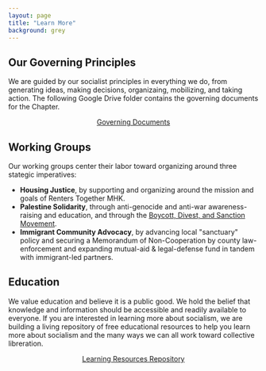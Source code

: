 ```yaml
---
layout: page
title: "Learn More"
background: grey
---
```


## Our Governing Principles

We are guided by our socialist principles in everything we do, from generating ideas, making decisions, organizaing, mobilizing, and taking action. The following Google Drive folder contains the governing documents for the Chapter.

<div align="center">
 <a class="btn btn-primary btn-xl text-uppercase" href="https://drive.google.com/drive/folders/12g-DggKPiwnYT5PbYQ7a_R2XIakUnOOp?usp=sharing" target="_blank">Governing Documents</a>

</div>
  
## Working Groups

Our working groups center their labor toward organizing around three stategic imperatives:

- **Housing Justice**, by supporting and organizing around the mission and goals of Renters Together MHK.
- **Palestine Solidarity**, through anti-genocide and anti-war awareness-raising and education, and through the <a href="https://bdsmovement.net/" target="_blank">Boycott, Divest, and Sanction Movement</a>.
- **Immigrant Community Advocacy**, by advancing local "sanctuary" policy and securing a Memorandum of Non-Cooperation by county law-enforcement and expanding mutual-aid & legal-defense fund in tandem with immigrant-led partners.


## Education

We value education and believe it is a public good.  We hold the belief that knowledge and information should be accessible and readily available to everyone. If you are interested in learning more about socialism, we are building a living repository of free educational resources to help you learn more about socialism and the many ways we can all work toward collective libreration. 

<div align="center">
 <a class="btn btn-primary btn-xl text-uppercase" href="https://docs.google.com/spreadsheets/d/1UhcOmQ14tAISV51bSAh8O6FOteB_BCawZncnGDi68Qg/edit?usp=sharing"  target="_blank">Learning Resources Repository</a>
</div>
